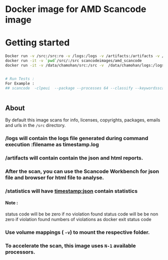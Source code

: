 # Docker image for AMD Scancode image


# Getting started
```sh
Docker run -v /src:/src:ro -v /logs:/logs -v /artifacts:/artifacts -v /statistics:/statistics scancodeimages/amd_scancode
docker run -it -v `pwd`/src/:/src scancodeimages/amd_scancode
docker run -it -v /data/chamohan/src:/src -v  /data/chamohan/logs:/logs -v /data/chamohan/artifacts:/artifacts -v /data/chamohan/statistics:/statistics scancodeimages/amd_scancode /bin/bash


# Run Tests :
For Example :
## scancode  -clpeui  --package --processes 64 --classify --keywordsscan --verbose --full-root --json-pp /artifacts/$(date "+%Y.%m.%d-%H.%M.%S")-licenses.json /src --license-policy scancode-plugins/amd_licence_policy.yml --summary --summary-with-details --license-text --license-text-diagnostics --is-license-text  --license-diag  --no-licenses  --licence-modifications --custom-output /artifacts/$(date "+%Y.%m.%d-%H.%M.%S")-license-modification-report.html --custom-template scancode-plugins/license-modification-template.html >>/logs/$(date "+%Y.%m.%d-%H.%M.%S")-logfile 2>&1



```

## About

By default this image scans for info, licenses, copyrights, packages, emails and urls in the `/src` directory. 


### /logs will contain  the logs file generated during command execution :filename as  timestamp.log
### /artifacts will contain contain the json and html reports. 
### After the scan, you can use the Scancode Workbench for json file and browser for html file to analyse. 
### /statistics will  have <timestamp:json> contain statistics 

#### Note :
status code will be be zero if no violation found
status code will be  be non zero if violation found
numbers of violations as docker exit status code


### Use volume mappings ( `-v`) to mount the respective folder.

### To accelerate the scan, this image uses `N-1` available processors.



